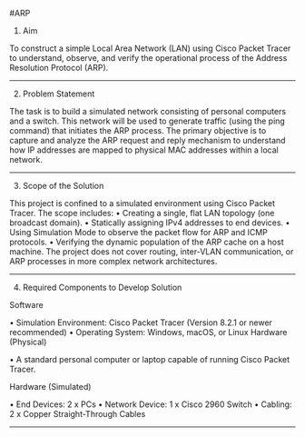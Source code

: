 #ARP

1. Aim

To construct a simple Local Area Network (LAN) using Cisco Packet Tracer to understand, observe, and verify the operational process of the Address Resolution Protocol (ARP).
________________________________________
2. Problem Statement
   
The task is to build a simulated network consisting of personal computers and a switch. This network will be used to generate traffic (using the ping command) that initiates the ARP process. The primary objective is to capture and analyze the ARP request and reply mechanism to understand how IP addresses are mapped to physical MAC addresses within a local network.
________________________________________
3. Scope of the Solution

This project is confined to a simulated environment using Cisco Packet Tracer. The scope includes:
•	Creating a single, flat LAN topology (one broadcast domain).
•	Statically assigning IPv4 addresses to end devices.
•	Using Simulation Mode to observe the packet flow for ARP and ICMP protocols.
•	Verifying the dynamic population of the ARP cache on a host machine.
The project does not cover routing, inter-VLAN communication, or ARP processes in more complex network architectures.
________________________________________
4. Required Components to Develop Solution
   
Software

•	Simulation Environment: Cisco Packet Tracer (Version 8.2.1 or newer recommended)
•	Operating System: Windows, macOS, or Linux
Hardware (Physical)

•	A standard personal computer or laptop capable of running Cisco Packet Tracer.

Hardware (Simulated)

•	End Devices: 2 x PCs
•	Network Device: 1 x Cisco 2960 Switch 
•	Cabling: 2 x Copper Straight-Through Cables
________________________________________
